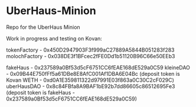 # UberHaus-Minion
Repo for the UberHaus Minion

Work in progress and testing on Kovan:

tokenFactory - 0x450D2947903F3f999aC27889A5844B051283f283
molochFactory - 0x038DE3f1BFcec2fFE0Dd1b51120B96C66e50EEb3

fakeHaus - 0x237589a0Bf53d5cF6751CC6fEAE168dE529a0C59
kleineDAO - 0x09B44E750fFf5a61DBe8E8AfC001Af1DBA6E04Bc (deposit token is Kovan WETH - 0xd0A1E359811322d97991E03f863a0C30C2cF029C)
uberHausDAO - 0x8c84FBfa8A9BAF1bE92b7dd86605c86512695Fe3 (deposit token is fakeHaus - 0x237589a0Bf53d5cF6751CC6fEAE168dE529a0C59)


